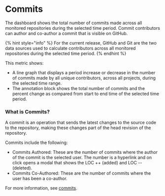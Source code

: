 # Commits

The dashboard shows the total number of commits made across all monitored repositories during the selected time period. Commit contributors can author and co-author a commit that is visible on GitHub.

{% hint style="info" %}
For the current release, GitHub and Git are the two data sources used to calculate contributors across all monitored repositories during the selected time period.
{% endhint %}

This metric shows:

* A line graph that displays a period increase or decrease in the number of commits made by all unique contributors, across all projects, during the selected time range.
* The annotation block shows the total number of commits and the percent change as compared from start to end time of the selected time period.&#x20;

### What is Commits?

A commit is an operation that sends the latest changes to the source code to the repository, making these changes part of the head revision of the repository.

Commits include the following:

* Commits Authored: These are the number of commits where the author of the commit is the selected user. The number is a hyperlink and on click opens a modal that shows the LOC ++ (added) and LOC --(deleted).
* Commits Co-Authored: These are the number of commits where the user has been a co-author.

For more information, see [commits](http://127.0.0.1:5000/o/9KnZr3c14HW9heN2XD1c/s/zjggInQ6n1Ge9AlqC36U/).
